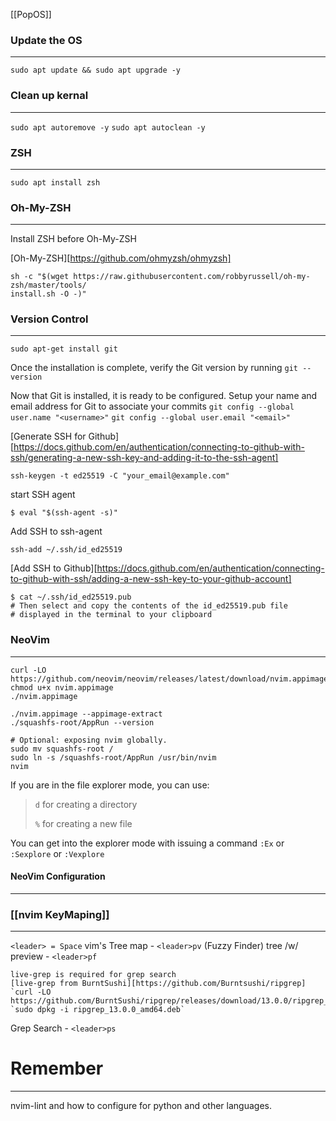 [[PopOS]]


### Update the OS
----
`sudo apt update && sudo apt upgrade -y`

### Clean up kernal
----
`sudo apt autoremove -y`
`sudo apt autoclean -y`

### ZSH
----
`sudo apt install zsh`
### Oh-My-ZSH
----
Install ZSH before Oh-My-ZSH

[Oh-My-ZSH][https://github.com/ohmyzsh/ohmyzsh]
```wget
sh -c "$(wget https://raw.githubusercontent.com/robbyrussell/oh-my-zsh/master/tools/
install.sh -O -)"
```

### Version Control
----
`sudo apt-get install git`

Once the installation is complete, verify the Git version by running
`git --version`

Now that Git is installed, it is ready to be configured. Setup your name and email address for Git to associate your commits
`git config --global user.name "<username>"`
`git config --global user.email "<email>"`

[Generate SSH for Github][https://docs.github.com/en/authentication/connecting-to-github-with-ssh/generating-a-new-ssh-key-and-adding-it-to-the-ssh-agent]
````shell
ssh-keygen -t ed25519 -C "your_email@example.com"
````

start SSH agent
```shell
$ eval "$(ssh-agent -s)"
```

Add SSH to ssh-agent
```shell
ssh-add ~/.ssh/id_ed25519
```

[Add SSH to Github][https://docs.github.com/en/authentication/connecting-to-github-with-ssh/adding-a-new-ssh-key-to-your-github-account]
```shell
$ cat ~/.ssh/id_ed25519.pub
# Then select and copy the contents of the id_ed25519.pub file
# displayed in the terminal to your clipboard
```



### NeoVim
----
```
curl -LO https://github.com/neovim/neovim/releases/latest/download/nvim.appimage
chmod u+x nvim.appimage
./nvim.appimage
```

```
./nvim.appimage --appimage-extract
./squashfs-root/AppRun --version

# Optional: exposing nvim globally.
sudo mv squashfs-root /
sudo ln -s /squashfs-root/AppRun /usr/bin/nvim
nvim
```

If you are in the file explorer mode, you can use:

> `d` for creating a directory
> 
> `%` for creating a new file

You can get into the explorer mode with issuing a command `:Ex` or `:Sexplore` or `:Vexplore`


#### NeoVim Configuration
----

### [[nvim KeyMaping]]
----
`<leader> = Space`
vim's Tree map - `<leader>pv`
(Fuzzy Finder) tree /w/ preview - `<leader>pf`

	live-grep is required for grep search
	[live-grep from BurntSushi][https://github.com/Burntsushi/ripgrep]  
	`curl -LO https://github.com/BurntSushi/ripgrep/releases/download/13.0.0/ripgrep_13.0.0_amd64.deb`
	`sudo dpkg -i ripgrep_13.0.0_amd64.deb`

Grep Search - `<leader>ps`

# Remember
----
nvim-lint and how to configure for python and other languages.